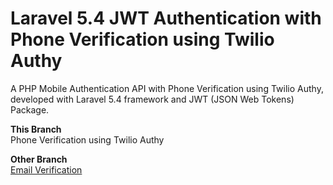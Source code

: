 # Laravel 5.4 JWT Authentication with Phone Verification using Twilio Authy
A PHP Mobile Authentication API with Phone Verification using Twilio Authy, developed with Laravel 5.4 framework and JWT (JSON Web Tokens) Package.

**This Branch** <br/>
Phone Verification using Twilio Authy

**Other Branch** <br/>
<a href="https://github.com/MosesEsan/mesan-laravel-jwt-authentication-api" target="_blank">Email Verification</a>